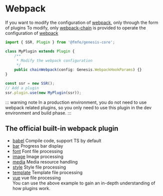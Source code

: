 # Webpack
If you want to modify the configuration of [webpack](https://webpack.js.org/), only through the form of plugins
To modify, only [webpack-chain](https://github.com/neutrinojs/webpack-chain#readme) is provided to operate the configuration of [webpack](https://webpack.js.org/)

```ts
import { SSR, Plugin } from '@fmfe/genesis-core';

class MyPlugin extends Plugin {
    /**
     * Modify the webpack configuration
     */
    public chainWebpack(config: Genesis.WebpackHookParams) {}
}

const ssr = new SSR();
// Add a plugin
ssr.plugin.use(new MyPlugin(ssr));
```
::: warning note
In a production environment, you do not need to use webpack related plugins, so you only need to use this plugin in the dev environment and build phase.
:::

## The official built-in webpack plugin
- [babel](https://github.com/fmfe/genesis/blob/master/packages/genesis-compiler/src/plugins/babel.ts) Compile code, support TS by default
- [bar](https://github.com/fmfe/genesis/blob/master/packages/genesis-compiler/src/plugins/bar.ts) Progress bar display
- [font](https://github.com/fmfe/genesis/blob/master/packages/genesis-compiler/src/plugins/font.ts) Font file processing
- [image](https://github.com/fmfe/genesis/blob/master/packages/genesis-compiler/src/plugins/image.ts) Image processing
- [media](https://github.com/fmfe/genesis/blob/master/packages/genesis-compiler/src/plugins/media.ts) Media resource handling
- [style](https://github.com/fmfe/genesis/blob/master/packages/genesis-compiler/src/plugins/style.ts) Style file processing
- [template](https://github.com/fmfe/genesis/blob/master/packages/genesis-compiler/src/plugins/template.ts) Template file processing
- [vue](https://github.com/fmfe/genesis/blob/master/packages/genesis-compiler/src/plugins/vue.ts) vue file processing    
You can use the above example to gain an in-depth understanding of how plugins work.